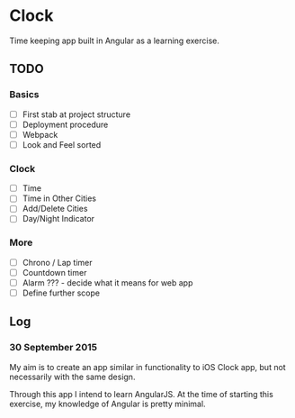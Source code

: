# Clock
Time keeping app built in Angular as a learning exercise.

## TODO
### Basics
- [ ] First stab at project structure
- [ ] Deployment procedure
- [ ] Webpack
- [ ] Look and Feel sorted

### Clock
- [ ] Time
- [ ] Time in Other Cities
- [ ] Add/Delete Cities
- [ ] Day/Night Indicator

### More
- [ ] Chrono / Lap timer
- [ ] Countdown timer
- [ ] Alarm ??? - decide what it means for web app
- [ ] Define further scope

## Log
### 30 September 2015
My aim is to create an app similar in functionality to iOS Clock app, but not necessarily with the same design.

Through this app I intend to learn AngularJS. At the time of starting this exercise, my knowledge of Angular is pretty minimal.
